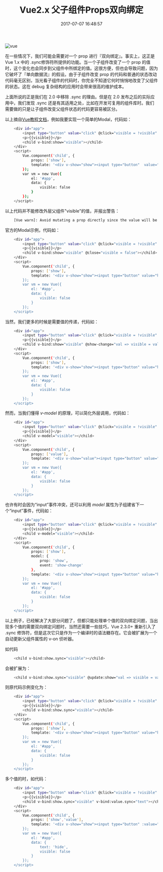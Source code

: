 ﻿---
title: Vue2.x 父子组件Props双向绑定
date: 2017-07-07 16:48:57
tags: 
- vue2
- component
categories:
- 前端技术
---
![vue](/images/vue.jpg)

在一些情况下，我们可能会需要对一个 prop 进行『双向绑定』。<!-- more -->事实上，这正是 Vue 1.x 中的 .sync修饰符所提供的功能。当一个子组件改变了一个 prop 的值时，这个变化也会同步到父组件中所绑定的值。这很方便，但也会导致问题，因为它破坏了『单向数据流』的假设。由于子组件改变 prop 的代码和普通的状态改动代码毫无区别，当光看子组件的代码时，你完全不知道它何时悄悄地改变了父组件的状态。这在 debug 复杂结构的应用时会带来很高的维护成本。

上面所说的正是我们在 2.0 中移除 .sync 的理由。但是在 2.0 发布之后的实际应用中，我们发现 .sync 还是有其适用之处，比如在开发可复用的组件库时。我们需要做的只是让子组件改变父组件状态的代码更容易被区分。

以上摘自[Vue教程文档](https://cn.vuejs.org/v2/guide/components.html#sync-修饰符)，例如我要实现一个简单的Modal，代码如：

``` bash
    <div id="app">
        <input type="button" value="click" @click="visible = !visible" />
        <p>{{visible}}</p>
        <child v-bind:show="visible"></child>
    </div>
    <script>
        Vue.component('child', {
            props: ['show'],
            template: '<div v-show="show"><input type="button"  value="hide" @click="show=false"/></div>'
        });
        var vm = new Vue({
            el: '#app',
            data: {
                visible: false
            }
        });
    </script>
```

以上代码并不能修改外层父组件"visible"的值，并报出警告：

``` bash
    [Vue warn]: Avoid mutating a prop directly since the value will be overwritten whenever the parent component re-renders. Instead, use a data or computed property based on the prop's value. Prop being mutated: "show"
```

官方的Modal示例，代码如：

``` bash
    <div id="app">
        <input type="button" value="click" @click="visible = !visible" />
        <p>{{visible}}</p>
        <child v-bind:show="visible" @close="visible = false"></child>
    </div>
    <script>
        Vue.component('child', {
            props: ['show'],
            template: '<div v-show="show"><input type="button" value="hide" @click="$emit(\'close\')"/></div>'
        });
        var vm = new Vue({
            el: '#app',
            data: {
                visible: false
            }
        });
    </script>
```
	
当然，我们更多的时候是需要值的传递，代码如：

``` bash
    <div id="app">
        <input type="button" value="click" @click="visible = !visible" />
        <p>{{visible}}</p>
        <child v-bind:show="visible" @show-change="val => visible = val"></child>
    </div>
    <script>
        Vue.component('child', {
            props: ['show'],
            template: '<div v-show="show"><input type="button" value="hide" @click="$emit(\'show-change\', !show)"/></div>',
        });
        var vm = new Vue({
            el: '#app',
            data: {
                visible: false
            }
        });
    </script>
```
	
然而，当我们懂得 *v-model* 的原理，可以简化外层调用，代码如：	

``` bash
    <div id="app">
        <input type="button" value="click" @click="visible = !visible" />
        <p>{{visible}}</p>
        <child v-model="visible"></child>
    </div>
    <script>
        Vue.component('child', {
            props: ['value'],
            template: '<div v-show="value"><input type="button" value="hide" @click="$emit(\'input\', !value)"/></div>',
        });
        var vm = new Vue({
            el: '#app',
            data: {
                visible: false
            }
        });
    </script>
```

也许有时会因为“input”事件冲突，还可以利用 *model* 属性为子组建省下一个“input”事件，代码如：

``` bash
    <div id="app">
        <input type="button" value="click" @click="visible = !visible" />
        <p>{{visible}}</p>
        <child v-model="visible"></child>
    </div>
    <script>
        Vue.component('child', {
            props: ['show'],
            model: {
                prop: 'show',
                event: 'show-change'
            },
            template: '<div v-show="show"><input type="button" value="hide" @click="$emit(\'show-change\', !show)"/></div>',
        });
        var vm = new Vue({
            el: '#app',
            data: {
                visible: false
            }
        });
    </script>
```

以上例子，已经解决了大部分问题了，但都只能处理单个值的双向绑定问题，当出现多个值的需要双向绑定问题时，当然还需要一些技巧，Vue 2.3.0+ 重新引入了 .sync 修饰符，但是这次它只是作为一个编译时的语法糖存在。它会被扩展为一个自动更新父组件属性的 v-on 侦听器。

如代码

``` bash
    <child v-bind:show.sync="visible"></child>
```

会被扩展为：

``` bash
    <child v-bind:show.sync="visible" @update:show="val => visible = val"></child>
```

则原代码示例变化为：

``` bash
    <div id="app">
        <input type="button" value="click" @click="visible = !visible" />
        <p>{{visible}}</p>
        <child v-bind:show.sync="visible"></child>
    </div>
    <script>
        Vue.component('child', {
            props: ['show'],
            template: '<div v-show="show"><input type="button" value="hide" @click="$emit(\'update:show\', !show)"/></div>',
        });
        var vm = new Vue({
            el: '#app',
            data: {
                visible: false
            }
        });
    </script>
```

多个值的时，如代码：

``` bash
    <div id="app">
        <input type="button" value="click" @click="visible = !visible" />
        <p>{{visible}}</p>
        <child v-bind:show.sync="visible" v-bind:value.sync="text"></child>
    </div>
    <script>
        Vue.component('child', {
            props: ['show','value'],
            template: '<div v-show="show"><input type="button" :value="value" @click="$emit(\'update:show\', !show)"/><input type="button" value="changeText" @click="$emit(\'update:value\', value + \'^_^\')"/></div>',
        });
        var vm = new Vue({
            el: '#app',
            data: {
                text: 'hide',
                visible: false
            }
        });
    </script>
```
